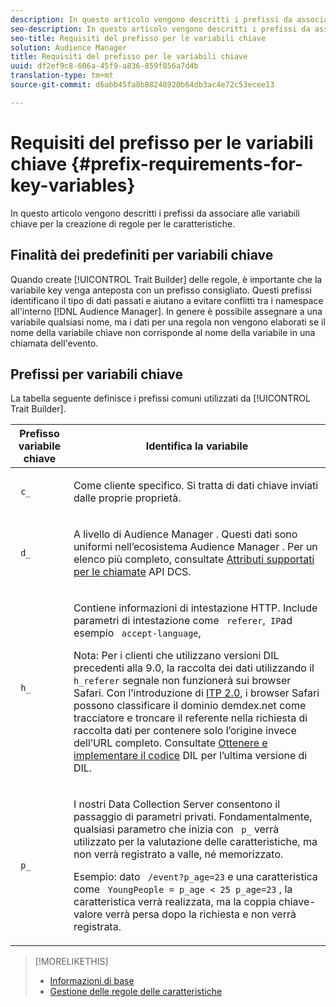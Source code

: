 ```yaml
---
description: In questo articolo vengono descritti i prefissi da associare alle variabili chiave per la creazione di regole per le caratteristiche.
seo-description: In questo articolo vengono descritti i prefissi da associare alle variabili chiave per la creazione di regole per le caratteristiche.
seo-title: Requisiti del prefisso per le variabili chiave
solution: Audience Manager
title: Requisiti del prefisso per le variabili chiave
uuid: df2ef9c8-606a-45f9-a836-859f856a7d4b
translation-type: tm+mt
source-git-commit: d6abb45fa8b88248920b64db3ac4e72c53ecee13

---
```



# Requisiti del prefisso per le variabili chiave {#prefix-requirements-for-key-variables}

In questo articolo vengono descritti i prefissi da associare alle variabili chiave per la creazione di regole per le caratteristiche.

<!-- r_tb_variable_prefixes.xml -->

## Finalità dei predefiniti per variabili chiave

Quando create [!UICONTROL Trait Builder] delle regole, è importante che la variabile key venga anteposta con un prefisso consigliato. Questi prefissi identificano il tipo di dati passati e aiutano a evitare conflitti tra i namespace all'interno [!DNL Audience Manager]. In genere è possibile assegnare a una variabile qualsiasi nome, ma i dati per una regola non vengono elaborati se il nome della variabile chiave non corrisponde al nome della variabile in una chiamata dell'evento.

## Prefissi per variabili chiave

La tabella seguente definisce i prefissi comuni utilizzati da [!UICONTROL Trait Builder].

<table id="table_CFEFA1DBDF904736B6EA2640B7AD26E5"> 
 <thead> 
  <tr> 
   <th colname="col1" class="entry"> Prefisso variabile chiave </th> 
   <th colname="col2" class="entry"> Identifica la variabile </th> 
  </tr>
 </thead>
 <tbody> 
  <tr> 
   <td colname="col1"><code> c_</code> </td> 
   <td colname="col2"> <p>Come cliente specifico. Si tratta di dati chiave inviati dalle proprie proprietà. </p> </td> 
  </tr> 
  <tr> 
   <td colname="col1"><code> d_</code> </td> 
   <td colname="col2"> <p>A livello di <span class="keyword"> Audience Manager</span> . Questi dati sono uniformi nell’ecosistema <span class="keyword"> Audience Manager</span> . Per un elenco più completo, consultate <a href="../../api/dcs-intro/dcs-api-reference/dcs-keys.md"> Attributi supportati per le chiamate</a> API DCS. </p> </td> 
  </tr> 
  <tr> 
   <td colname="col1"><code> h_</code> </td> 
   <td colname="col2"> <p>Contiene informazioni di intestazione <a href="https://en.wikipedia.org/wiki/List_of_HTTP_header_fields" scope="external" format="html"></a> HTTP. Include parametri di intestazione come <code> referer</code>,<code> IP</code>ad esempio <code> accept-language</code>, </p> <p> <p>Nota: Per i clienti che utilizzano versioni DIL precedenti alla 9.0, la raccolta dei dati utilizzando il <code> h_referer</code> segnale non funzionerà sui browser Safari. Con l’introduzione di <a href="https://webkit.org/blog/8311/intelligent-tracking-prevention-2-0/" format="https" scope="external"> ITP 2.0</a>, i browser Safari possono classificare il dominio demdex.net come tracciatore e troncare il referente nella richiesta di raccolta dati per contenere solo l’origine invece dell’URL completo. Consultate <a href="../../dil/dil-overview.md#get-implement-dil-code">Ottenere e implementare il codice</a> DIL per l’ultima versione di DIL. </p> </p> </td> 
  </tr> 
  <tr> 
   <td colname="col1"><code> p_</code> </td> 
   <td colname="col2"> <p>I nostri <span class="wintitle"> Data Collection Server</span> consentono il passaggio di parametri privati. Fondamentalmente, qualsiasi parametro che inizia con <code> p_</code> verrà utilizzato per la valutazione delle caratteristiche, ma non verrà registrato a valle, né memorizzato. </p> <p>Esempio: dato <code> /event?p_age=23</code> e una caratteristica come <code> YoungPeople = p_age &lt; 25</code><code> p_age=23</code> , la caratteristica verrà realizzata, ma la coppia chiave-valore verrà persa dopo la richiesta e non verrà registrata. </p> </td> 
  </tr> 
 </tbody> 
</table>

>[!MORELIKETHIS]
>
>* [Informazioni di base](../../features/traits/create-onboarded-rule-based-traits.md)
>* [Gestione delle regole delle caratteristiche](../../features/traits/manage-trait-rules.md#managing-trait-rules)


